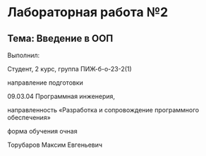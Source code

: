 # Лабораторная работа №2

## Тема: Введение в ООП

Выполнил:

Студент, 2 курс, группа ПИЖ-б-о-23-2(1)

направление подготовки

09.03.04 Программная инженерия,

направленность «Разработка и сопровождение программного обеспечения»

форма обучения очная

Торубаров Максим Евгеньевич
